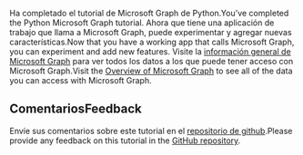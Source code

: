 <!-- markdownlint-disable MD002 MD041 -->

<span data-ttu-id="132aa-101">Ha completado el tutorial de Microsoft Graph de Python.</span><span class="sxs-lookup"><span data-stu-id="132aa-101">You've completed the Python Microsoft Graph tutorial.</span></span> <span data-ttu-id="132aa-102">Ahora que tiene una aplicación de trabajo que llama a Microsoft Graph, puede experimentar y agregar nuevas características.</span><span class="sxs-lookup"><span data-stu-id="132aa-102">Now that you have a working app that calls Microsoft Graph, you can experiment and add new features.</span></span> <span data-ttu-id="132aa-103">Visite la [información general de Microsoft Graph](/graph/overview) para ver todos los datos a los que puede tener acceso con Microsoft Graph.</span><span class="sxs-lookup"><span data-stu-id="132aa-103">Visit the [Overview of Microsoft Graph](/graph/overview) to see all of the data you can access with Microsoft Graph.</span></span>

## <a name="feedback"></a><span data-ttu-id="132aa-104">Comentarios</span><span class="sxs-lookup"><span data-stu-id="132aa-104">Feedback</span></span>

<span data-ttu-id="132aa-105">Envíe sus comentarios sobre este tutorial en el [repositorio de github](https://github.com/microsoftgraph/msgraph-training-pythondjangoapp).</span><span class="sxs-lookup"><span data-stu-id="132aa-105">Please provide any feedback on this tutorial in the [GitHub repository](https://github.com/microsoftgraph/msgraph-training-pythondjangoapp).</span></span>
